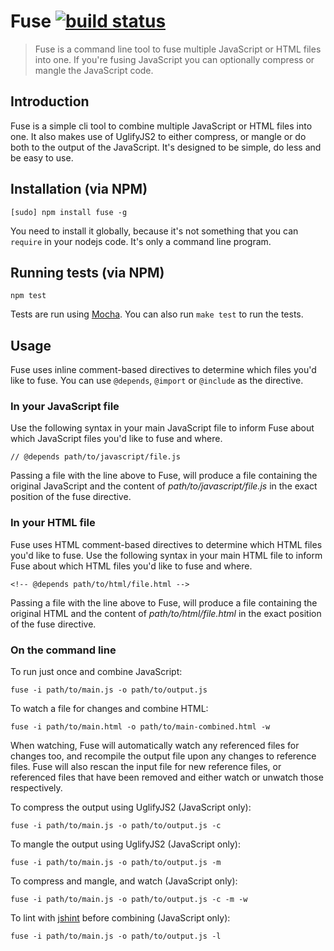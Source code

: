 # Fuse [![build status](https://secure.travis-ci.org/smebberson/fuse.png?branch=moduleintegration)][1]

> Fuse is a command line tool to fuse multiple JavaScript or HTML files into one. If you're fusing JavaScript you can optionally compress or mangle the JavaScript code.

## Introduction

Fuse is a simple cli tool to combine multiple JavaScript or HTML files into one. It also makes use of UglifyJS2 to either compress, or mangle or do both to the output of the JavaScript. It's designed to be simple, do less and be easy to use.

## Installation (via NPM)

	[sudo] npm install fuse -g

You need to install it globally, because it's not something that you can `require` in your nodejs code. It's only a command line program.

## Running tests (via NPM)

	npm test

Tests are run using [Mocha][2]. You can also run `make test` to run the tests.

## Usage

Fuse uses inline comment-based directives to determine which files you'd like to fuse. You can use `@depends`, `@import` or `@include` as the directive.

### In your JavaScript file

Use the following syntax in your main JavaScript file to inform Fuse about which JavaScript files you'd like to fuse and where.

	// @depends path/to/javascript/file.js

Passing a file with the line above to Fuse, will produce a file containing the original JavaScript and the content of *path/to/javascript/file.js* in the exact position of the fuse directive.

### In your HTML file

Fuse uses HTML comment-based directives to determine which HTML files you'd like to fuse. Use the following syntax in your main HTML file to inform Fuse about which HTML files you'd like to fuse and where.

	<!-- @depends path/to/html/file.html -->

Passing a file with the line above to Fuse, will produce a file containing the original HTML and the content of *path/to/html/file.html* in the exact position of the fuse directive.

### On the command line

To run just once and combine JavaScript:

	fuse -i path/to/main.js -o path/to/output.js

To watch a file for changes and combine HTML:

	fuse -i path/to/main.html -o path/to/main-combined.html -w

When watching, Fuse will automatically watch any referenced files for changes too, and recompile the output file upon any changes to reference files. Fuse will also rescan the input file for new reference files, or referenced files that have been removed and either watch or unwatch those respectively.

To compress the output using UglifyJS2 (JavaScript only):

	fuse -i path/to/main.js -o path/to/output.js -c

To mangle the output using UglifyJS2 (JavaScript only):

	fuse -i path/to/main.js -o path/to/output.js -m

To compress and mangle, and watch (JavaScript only):

	fuse -i path/to/main.js -o path/to/output.js -c -m -w

To lint with [jshint][3] before combining (JavaScript only):

	fuse -i path/to/main.js -o path/to/output.js -l


[1]:	https://travis-ci.org/smebberson/fuse
[2]:	http://visionmedia.github.com/mocha/
[3]:	http://www.jshint.com/about/

[image-1]:	https://travis-ci.org/smebberson/fuse.png?branch=master